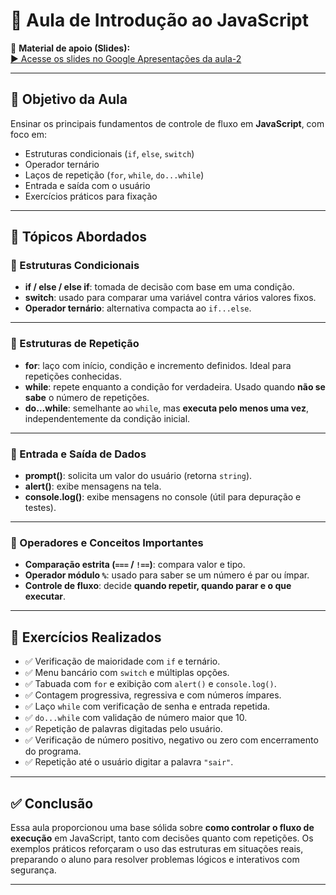 # 📘 Aula de Introdução ao JavaScript

🔗 **Material de apoio (Slides):**  
[▶️ Acesse os slides no Google Apresentações da aula-2](https://docs.google.com/presentation/d/1dKMvTYi2iFcm9WtXODLVa8Z6OPFwutfW/edit?usp=drive_link&ouid=104006085514081363245&rtpof=true&sd=true)

---


## 🎯 Objetivo da Aula

Ensinar os principais fundamentos de controle de fluxo em **JavaScript**, com foco em:

* Estruturas condicionais (`if`, `else`, `switch`)
* Operador ternário
* Laços de repetição (`for`, `while`, `do...while`)
* Entrada e saída com o usuário
* Exercícios práticos para fixação

---

## 🧠 Tópicos Abordados

### 🔹 Estruturas Condicionais

* **if / else / else if**: tomada de decisão com base em uma condição.
* **switch**: usado para comparar uma variável contra vários valores fixos.
* **Operador ternário**: alternativa compacta ao `if...else`.

---

### 🔹 Estruturas de Repetição

* **for**: laço com início, condição e incremento definidos. Ideal para repetições conhecidas.
* **while**: repete enquanto a condição for verdadeira. Usado quando **não se sabe** o número de repetições.
* **do...while**: semelhante ao `while`, mas **executa pelo menos uma vez**, independentemente da condição inicial.

---

### 🔹 Entrada e Saída de Dados

* **prompt()**: solicita um valor do usuário (retorna `string`).
* **alert()**: exibe mensagens na tela.
* **console.log()**: exibe mensagens no console (útil para depuração e testes).

---

### 🔹 Operadores e Conceitos Importantes

* **Comparação estrita (`===` / `!==`)**: compara valor e tipo.
* **Operador módulo `%`**: usado para saber se um número é par ou ímpar.
* **Controle de fluxo**: decide **quando repetir, quando parar e o que executar**.

---

## 🧪 Exercícios Realizados

* ✅ Verificação de maioridade com `if` e ternário.
* ✅ Menu bancário com `switch` e múltiplas opções.
* ✅ Tabuada com `for` e exibição com `alert()` e `console.log()`.
* ✅ Contagem progressiva, regressiva e com números ímpares.
* ✅ Laço `while` com verificação de senha e entrada repetida.
* ✅ `do...while` com validação de número maior que 10.
* ✅ Repetição de palavras digitadas pelo usuário.
* ✅ Verificação de número positivo, negativo ou zero com encerramento do programa.
* ✅ Repetição até o usuário digitar a palavra `"sair"`.

---

## ✅ Conclusão

Essa aula proporcionou uma base sólida sobre **como controlar o fluxo de execução** em JavaScript, tanto com decisões quanto com repetições. Os exemplos práticos reforçaram o uso das estruturas em situações reais, preparando o aluno para resolver problemas lógicos e interativos com segurança.

---






